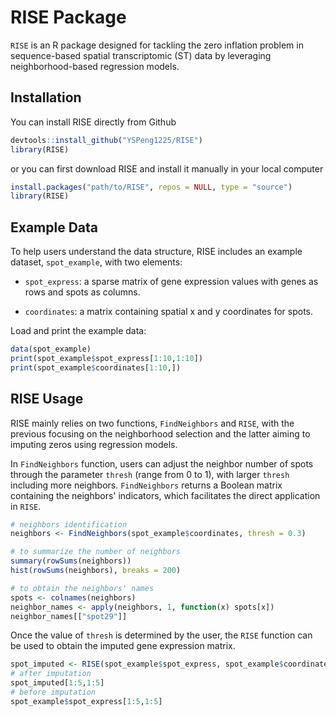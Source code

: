 
# RISE Package

`RISE` is an R package designed for tackling the zero inflation problem in
sequence-based spatial transcriptomic (ST) data by leveraging
neighborhood-based regression models.

## Installation

You can install RISE directly from Github

```r
devtools::install_github("YSPeng1225/RISE")
library(RISE)
```

or you can first download RISE and install it manually in your local computer

``` r
install.packages("path/to/RISE", repos = NULL, type = "source")
library(RISE)
```

## Example Data

To help users understand the data structure, RISE includes an example
dataset, `spot_example`, with two elements:

- `spot_express`: a sparse matrix of gene expression values with genes
  as rows and spots as columns.

- `coordinates`: a matrix containing spatial x and y coordinates for spots.

Load and print the example data:

``` r
data(spot_example)
print(spot_example$spot_express[1:10,1:10])
print(spot_example$coordinates[1:10,])
```

## RISE Usage

RISE mainly relies on two functions, `FindNeighbors` and `RISE`, with
the previous focusing on the neighborhood selection and the latter
aiming to imputing zeros using regression models.

In `FindNeighbors` function, users can adjust the neighbor number
of spots through the parameter `thresh` (range from 0 to 1), with
larger `thresh` including more neighbors. `FindNeighbors` returns a
Boolean matrix containing the neighbors' indicators, which facilitates the
direct application in `RISE`. 

``` r
# neighbors identification
neighbors <- FindNeighbors(spot_example$coordinates, thresh = 0.3)

# to summarize the number of neighbors
summary(rowSums(neighbors))
hist(rowSums(neighbors), breaks = 200)

# to obtain the neighbors' names
spots <- colnames(neighbors)
neighbor_names <- apply(neighbors, 1, function(x) spots[x])
neighbor_names[["spot29"]]
```

Once the value of `thresh` is determined by the
user, the `RISE` function can be used to obtain the imputed gene expression
matrix.

``` r
spot_imputed <- RISE(spot_example$spot_express, spot_example$coordinates, thresh = 0.3)
# after imputation
spot_imputed[1:5,1:5]
# before imputation
spot_example$spot_express[1:5,1:5]
```
